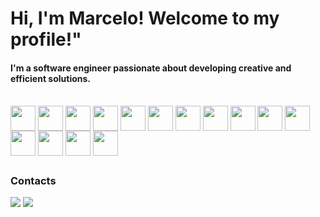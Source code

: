 <h1> Hi, I'm Marcelo! Welcome to my profile!"</h1>

<h4>I'm a software engineer passionate about developing creative and efficient solutions.</h3>

<div style= "display:inline-block"><br>
  <img align="center" Width ="40" right= "30"
    src="https://cdn.jsdelivr.net/gh/devicons/devicon@latest/icons/java/java-original.svg" />
   <img align="center" Width ="40" right= "30"
    src="https://cdn.jsdelivr.net/gh/devicons/devicon@latest/icons/spring/spring-original-wordmark.svg" />
 <img align="center" Width ="40" right= "30"
   src="https://cdn.jsdelivr.net/gh/devicons/devicon/icons/javascript/javascript-plain.svg" />
 <img align="center" Width ="40" right= "30"
src="https://cdn.jsdelivr.net/gh/devicons/devicon/icons/typescript/typescript-plain.svg" />
 <img align="center" Width ="40" right= "30"
 src="https://cdn.jsdelivr.net/gh/devicons/devicon/icons/react/react-original-wordmark.svg" />
  <img align="center" Width ="40" right= "30" src="https://cdn.jsdelivr.net/gh/devicons/devicon/icons/redux/redux-original.svg" />
<img align="center" Width ="40" right= "40" src="https://cdn.jsdelivr.net/gh/devicons/devicon@latest/icons/nestjs/nestjs-original.svg" />         
 <img align="center" Width ="40" right= "30"
  src="https://cdn.jsdelivr.net/gh/devicons/devicon/icons/nodejs/nodejs-original.svg" />
 <img align="center" Width ="40" right= "30"
   src="https://cdn.jsdelivr.net/gh/devicons/devicon/icons/postgresql/postgresql-original.svg" />
  <img align="center" Width ="40" right= "30"
   src="https://cdn.jsdelivr.net/gh/devicons/devicon/icons/mongodb/mongodb-original-wordmark.svg" />
 <img align="center" Width ="40" right= "30"
   src="https://cdn.jsdelivr.net/gh/devicons/devicon/icons/html5/html5-original.svg" />
 <img align="center" Width ="40" right= "30"
   src="https://cdn.jsdelivr.net/gh/devicons/devicon/icons/css3/css3-original.svg" />
  <img align="center" Width ="40" right= "30"src="https://cdn.jsdelivr.net/gh/devicons/devicon/icons/tailwindcss/tailwindcss-original-wordmark.svg" />    
  <img align="center" Width ="40" right= "30" src="https://cdn.jsdelivr.net/gh/devicons/devicon/icons/figma/figma-original.svg" />      
  <img align="center" Width ="40" right= "30"
   src="https://cdn.jsdelivr.net/gh/devicons/devicon/icons/git/git-original.svg" />
                                             
 </div>

##
   <h3>Contacts</h3>
<div>
    <a href="https://www.linkedin.com/in/marcelo-mendes-701314266/" target="_blank"><img src="https://img.shields.io/badge/-LinkedIn-%230077B5?style=for-the-badge&logo=linkedin&logoColor=white" target="_blank"></a> 
 <a href="marcelo.vitor@engenharia.ufjf.br"><img src="https://img.shields.io/badge/Gmail-D14836?style=for-the-badge&logo=gmail&logoColor=white" target="_blank"></a>
</div>
